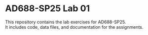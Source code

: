 # AD688-SP25 Lab 01

This repository contains the lab exercises for AD688-SP25.  
It includes code, data files, and documentation for the assignments.

